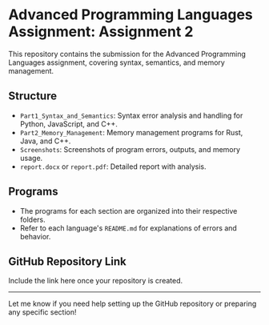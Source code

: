 # Advanced Programming Languages Assignment: Assignment 2

This repository contains the submission for the Advanced Programming Languages assignment, covering syntax, semantics, and memory management.

## Structure
- `Part1_Syntax_and_Semantics`: Syntax error analysis and handling for Python, JavaScript, and C++.
- `Part2_Memory_Management`: Memory management programs for Rust, Java, and C++.
- `Screenshots`: Screenshots of program errors, outputs, and memory usage.
- `report.docx` or `report.pdf`: Detailed report with analysis.

## Programs
- The programs for each section are organized into their respective folders. 
- Refer to each language's `README.md` for explanations of errors and behavior.

## GitHub Repository Link
Include the link here once your repository is created.

---

Let me know if you need help setting up the GitHub repository or preparing any specific section!
